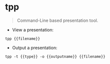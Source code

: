# tpp

> Command-Line based presentation tool.

- View a presentation:

`tpp {{filename}}`

- Output a presentation:

`tpp -t {{type}} -o {{outputname}} {{filename}}`
